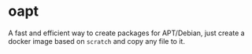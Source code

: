 # oapt

A fast and efficient way to create packages for APT/Debian, just create a docker image based on `scratch` and copy any file to it.

